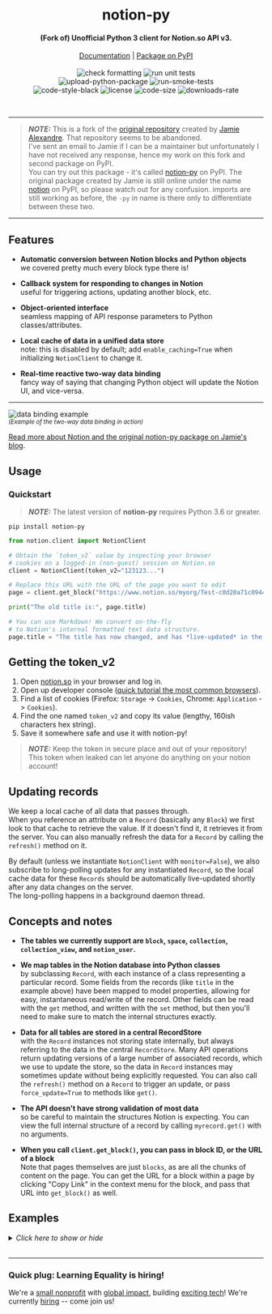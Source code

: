 <!-- markdownlint-disable no-inline-html first-line-h1 -->

<div align="center">
  <h1>notion-py</h1>
  <h4>(Fork of) Unofficial Python 3 client for Notion.so API v3.</h4>

  [Documentation][documentation-url]
  | [Package on PyPI][package-url]
  <br>
  <br>
  ![check formatting][check-formatting-url]
  ![run unit tests][run-unit-tests-url]  
  ![upload-python-package][upload-python-package-url]
  ![run-smoke-tests][run-smoke-tests-url]  
  ![code-style-black][code-style-black-url]
  ![license][license-url]
  ![code-size][code-size-url]
  ![downloads-rate][downloads-rate-url]
</div>
<br>

---

> **_NOTE:_**  This is a fork of the 
[original repository](https://github.com/jamalex/notion-py)
created by [Jamie Alexandre](https://github.com/jamalex).
That repository seems to be abandoned.  
I've sent an email to Jamie if I can be a maintainer
but unfortunately I have not received any response,
hence my work on this fork and second package on PyPI.  
You can try out this package - it's called 
[notion-py](https://pypi.org/project/notion-py/)
on PyPI.
The original package created by Jamie is  still online
under the name 
[notion](https://pypi.org/project/notion/) on PyPI,
so please watch out for any confusion.
imports are still working as before, the `-py` in 
name is there only to differentiate between these two.

---


## Features
- **Automatic conversion between Notion blocks and Python objects**  
  we covered pretty much every block type there is!

- **Callback system for responding to changes in Notion**  
  useful for triggering actions, updating another block, etc.

- **Object-oriented interface**  
  seamless mapping of API response parameters to Python classes/attributes.
  
- **Local cache of data in a unified data store**  
  note: this is disabled by default; add `enable_caching=True` when initializing `NotionClient` to change it.
  
- **Real-time reactive two-way data binding**  
  fancy way of saying that changing Python object will update the Notion UI, and vice-versa.

---

![data binding example][data-binding-url]  
<sup>*(Example of the two-way data binding in action)*</sup>
<br>


[Read more about Notion and the original notion-py package on Jamie's blog][introduction-url].


## Usage

### Quickstart


> **_NOTE:_** The latest version of **notion-py** requires Python 3.6 or greater.


`pip install notion-py`

```Python
from notion.client import NotionClient

# Obtain the `token_v2` value by inspecting your browser 
# cookies on a logged-in (non-guest) session on Notion.so
client = NotionClient(token_v2="123123...")

# Replace this URL with the URL of the page you want to edit
page = client.get_block("https://www.notion.so/myorg/Test-c0d20a71c0944985ae96e661ccc99821")

print("The old title is:", page.title)

# You can use Markdown! We convert on-the-fly 
# to Notion's internal formatted text data structure.
page.title = "The title has now changed, and has *live-updated* in the browser!"
```

## Getting the token_v2

1. Open [notion.so](https://notion.so) in your browser and log in.
2. Open up developer console ([quick tutorial the most common browsers][dev-tools-url]).
3. Find a list of cookies (Firefox: `Storage` -> `Cookies`, Chrome: `Application` -> `Cookies`).
4. Find the one named `token_v2` and copy its value (lengthy, 160ish characters hex string).
5. Save it somewhere safe and use it with notion-py!

> **_NOTE:_** Keep the token in secure place and out of your repository!  
> This token when leaked can let anyone do anything on your notion account!


## Updating records

We keep a local cache of all data that passes through.  
When you reference an attribute on a `Record` (basically
any `Block`) we first look to that cache to retrieve the value.
If it doesn't find it, it retrieves it from the server.
You can also manually refresh the data for a `Record`
by calling the `refresh()` method on it.

By default (unless we instantiate `NotionClient` 
with `monitor=False`), we also subscribe to long-polling 
updates for any instantiated `Record`, so the local cache 
data for these `Records` should be automatically 
live-updated shortly after any data changes on the server.  
The long-polling happens in a background daemon thread.


## Concepts and notes
  
- **The tables we currently support are `block`, `space`,
  `collection`, `collection_view`, and `notion_user`.**

- **We map tables in the Notion database into Python classes**  
  by subclassing `Record`, with each instance of a class
  representing a particular record. Some fields from the
  records (like `title` in the example above) have been
  mapped to model properties, allowing for easy,
  instantaneous read/write of the record.
  Other fields can be read with the `get` method,
  and written with the `set` method, but then you'll 
  need to make sure to match the internal structures exactly.
  
- **Data for all tables are stored in a central RecordStore**  
  with the `Record` instances not storing state internally,
  but always referring to the data in the 
  central `RecordStore`.
  Many API operations return updating versions of a large 
  number of associated records, which we use to update 
  the store, so the data in `Record` instances may sometimes 
  update without being explicitly requested.
  You can also call the `refresh()` method on a `Record` 
  to trigger an update, or pass `force_update=True` to 
  methods like `get()`.
  
- **The API doesn't have strong validation of most data**  
  so be careful to maintain the structures Notion is expecting.
  You can view the full internal structure of a record by 
  calling `myrecord.get()` with no arguments.
  
- **When you call `client.get_block()`, you can pass in 
  block ID, or the URL of a block**  
  Note that pages themselves are just `blocks`, as are all 
  the chunks of content on the page. You can get the URL 
  for a block within a page by clicking "Copy Link" in the 
  context menu for the block, and pass that URL 
  into `get_block()` as well.


## Examples

<details>
<summary><em>Click here to show or hide</em></summary>  


### Example: Traversing the block tree

```Python
for child in page.children:
    print(child.title)

print(f"Parent of {page.id} is {page.parent.id}")
```


### Example: Adding a new node

```Python
from notion.block.basic import ToDoBlock

todo = page.children.add_new(ToDoBlock, title="Something to get done")
todo.checked = True
```


### Example: Deleting nodes

```Python
# soft-delete
page.remove()

# hard-delete
page.remove(permanently=True)
```


### Example: Create an embedded content type (iframe, video, etc)

```Python
from notion.block.upload import VideoBlock

video = page.children.add_new(VideoBlock, width=200)

# sets "property.source" to the URL
# and "format.display_source" to the embedly-converted URL
video.set_source_url("https://www.youtube.com/watch?v=oHg5SJYRHA0")
```


### Example: Create a new embedded collection view block

```Python
from notion.block.collection.basic import CollectionViewBlock

collection = client.get_collection("<some collection ID>") # get an existing collection
cvb = page.children.add_new(CollectionViewBlock, collection=collection)
view = cvb.views.add_new(view_type="table")

# Before the view can be browsed in Notion, 
# the filters and format options on the view should be set as desired.
# 
# for example:
#   view.set("query", ...)
#   view.set("format.board_groups", ...)
#   view.set("format.board_properties", ...)
```


### Example: Moving blocks around

```Python
# move my block to after the video
my_block.move_to(video, "after")

# move my block to the end of otherblock's children
my_block.move_to(otherblock, "last-child")

# Note: you can also use "before" and "first-child" :)
```


### Example: Subscribing to updates

> **_NOTE:_** Notion -> Python automatic updating is 
> currently broken and hence disabled by default.  
> call `my_block.refresh()` to update, in the meantime,
> while monitoring is being fixed.

We can "watch" a `Record` so that we get a callback whenever 
it changes. Combined with the live-updating of records based 
on long-polling, this allows for a "reactive" design, where 
actions in our local application can be triggered in response 
to interactions with the Notion interface.

```Python
# define a callback (all arguments are optional, just include the ones you care about)
def my_callback(record, difference):
    print("The record's title is now:", record.title)
    print("Here's what was changed:\n", difference)

# move my block to after the video
my_block.add_callback(my_callback)
```


### Example: Working with databases, aka "collections" (tables, boards, etc)

Here's how things fit together:
- Main container block: `CollectionViewBlock` (inline) / `CollectionViewPageBlock` (full-page)
    - `Collection` (holds the schema, and is parent to the database rows themselves)
        - `CollectionBlock`
        - `CollectionBlock`
        - ... (more database records)
    - `CollectionView` (holds filters/sort/etc about each specific view)

For convenience, we automatically map the database
"columns" (aka properties), based on the schema defined
in the `Collection`, into getter/setter attributes 
on the `CollectionBlock` instances.

The attribute name is a "slugified" version of the name of 
the column. So if you have a column named "Estimated value", 
you can read and write it via `myrowblock.estimated_value`.

Some basic validation may be conducted, and it will be 
converted into the appropriate internal format.

For columns of type "Person", we expect a `NotionUser` instance, 
or a list of them, and for a "Relation" we expect a singular/list 
of instances of a subclass of `Block`.


> **_NOTE:_**: all `search` and `query` functionality in the following 
> is currently inactive, pending https://github.com/jamalex/notion-py/pull/95. 

```Python
# Access a database using the URL of the database page or the inline block
cv = client.get_collection_view("https://www.notion.so/myorg/b9076...8b832?v=8de...8e1")

# List all the records with "Bob" in them
for row in cv.collection.get_rows(search="Bob"):
    print("We estimate the value of '{}' at {}".format(row.name, row.estimated_value))

# Add a new record
row = cv.collection.add_row()
row.name = "Just some data"
row.is_confirmed = True
row.estimated_value = 399
row.files = ["https://www.birdlife.org/sites/default/files/styles/1600/public/slide.jpg"]
row.person = client.current_user
row.tags = ["A", "C"]
row.where_to = "https://learningequality.org"

# Run a filtered/sorted query using a view's default parameters
result = cv.default_query().execute()
for row in result:
    print(row)

# Run an "aggregation" query
aggregations = [{
    "property": "estimated_value",
    "aggregator": "sum",
    "id": "total_value",
}]
result = cv.build_query(aggregate=aggregations).execute()
print("Total estimated value:", result.get_aggregate("total_value"))

# Run a "filtered" query (inspect network tab in browser for examples, on queryCollection calls)
filters = {
    "filters": [{
        "filter": {
            "value": {
                "type": "exact",
                "value": {"table": "notion_user", "id": client.current_user.id}
            },
            "operator": "person_contains"
        },
        "property": "assigned_to"
    }],
    "operator": "and"
}
result = cv.build_query(filter=filters).execute()
print("Things assigned to me:", result)

# Run a "sorted" query
sorters = [{
    "direction": "descending",
    "property": "estimated_value",
}]
result = cv.build_query(sort=sorters).execute()
print("Sorted results, showing most valuable first:", result)
```

> **_NOTE:_**: You can combine `filter`, `aggregate`, and `sort`.
> See more examples of queries by setting up complex views in Notion,
> and then inspecting `cv.get("query")`.


### Example: Lock/Unlock A Page

```python
from notion.client import NotionClient

client = NotionClient(token_v2="123123...")

# Replace this URL with the URL of the page you want to edit
page = client.get_block("https://www.notion.so/myorg/Test-c0d20a71c0944985ae96e661ccc99821")

# change_lock is a method accessible to every Block/Page in notion.
# Pass True to lock a page and False to unlock it. 
page.change_lock(True)
page.change_lock(False)
```


</details>
<br>


---

### Quick plug: Learning Equality is hiring!

We're a [small nonprofit](https://learningequality.org/)
with [global impact](https://learningequality.org/ka-lite/map/),
building [exciting tech](https://learningequality.org/kolibri/)!
We're currently [hiring](https://grnh.se/6epyi21) -- come join us!


[documentation-url]: https://notion-py.readthedocs.io
[package-url]: https://pypi.org/project/notion-py/
[check-formatting-url]: https://github.com/arturtamborski/notion-py/workflows/Check%20Code%20Formatting/badge.svg
[run-unit-tests-url]: https://github.com/arturtamborski/notion-py/workflows/Run%20Unit%20Tests/badge.svg
[upload-python-package-url]: https://github.com/arturtamborski/notion-py/workflows/Upload%20Python%20Package/badge.svg
[run-smoke-tests-url]: https://github.com/arturtamborski/notion-py/workflows/Run%20Smoke%20Tests/badge.svg
[code-style-black-url]: https://img.shields.io/badge/code%20style-black-000000
[license-url]: https://img.shields.io/github/license/arturtamborski/notion-py
[code-size-url]: https://img.shields.io/github/languages/code-size/arturtamborski/notion-py
[downloads-rate-url]: https://img.shields.io/pypi/dm/notion-py.svg

[introduction-url]: https://medium.com/@jamiealexandre/introducing-notion-py-an-unofficial-python-api-wrapper-for-notion-so-603700f92369
[data-binding-url]: https://raw.githubusercontent.com/jamalex/notion-py/master/ezgif-3-a935fdcb7415.gif
[dev-tools-url]: https://support.airtable.com/hc/en-us/articles/232313848-How-to-open-the-developer-console
